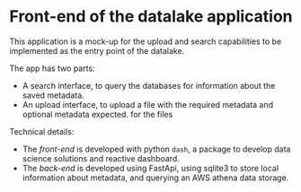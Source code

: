 Front-end of the datalake application
=====================================

This application is a mock-up for the upload and search capabilities to be implemented
as the entry point of the datalake.

The app has two parts:

  - A search interface, to query the databases for information about the saved metadata.
  - An upload interface, to upload a file with the required metadata and optional metadata expected.
    for the files

Technical details:
  - The *front-end* is developed with python `dash`, a package to develop data science solutions and
    reactive dashboard.
  - The *back-end* is developed using FastApi, using sqlite3 to store local information about metadata,
    and querying an AWS athena data storage.
